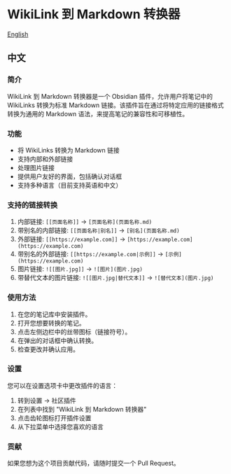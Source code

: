 # WikiLink 到 Markdown 转换器

[English](README.md)

## 中文

### 简介
WikiLink 到 Markdown 转换器是一个 Obsidian 插件，允许用户将笔记中的 WikiLinks 转换为标准 Markdown 链接。该插件旨在通过将特定应用的链接格式转换为通用的 Markdown 语法，来提高笔记的兼容性和可移植性。

### 功能
- 将 WikiLinks 转换为 Markdown 链接
- 支持内部和外部链接
- 处理图片链接
- 提供用户友好的界面，包括确认对话框
- 支持多种语言（目前支持英语和中文）

### 支持的链接转换
1. 内部链接: `[[页面名称]]` → `[页面名称](页面名称.md)`
2. 带别名的内部链接: `[[页面名称|别名]]` → `[别名](页面名称.md)`
3. 外部链接: `[[https://example.com]]` → `[https://example.com](https://example.com)`
4. 带别名的外部链接: `[[https://example.com|示例]]` → `[示例](https://example.com)`
5. 图片链接: `![[图片.jpg]]` → `![图片](图片.jpg)`
6. 带替代文本的图片链接: `![[图片.jpg|替代文本]]` → `![替代文本](图片.jpg)`

### 使用方法
1. 在您的笔记库中安装插件。
2. 打开您想要转换的笔记。
3. 点击左侧边栏中的丝带图标（链接符号）。
4. 在弹出的对话框中确认转换。
5. 检查更改并确认应用。

### 设置
您可以在设置选项卡中更改插件的语言：
1. 转到设置 → 社区插件
2. 在列表中找到 "WikiLink 到 Markdown 转换器"
3. 点击齿轮图标打开插件设置
4. 从下拉菜单中选择您喜欢的语言

### 贡献
如果您想为这个项目贡献代码，请随时提交一个 Pull Request。
